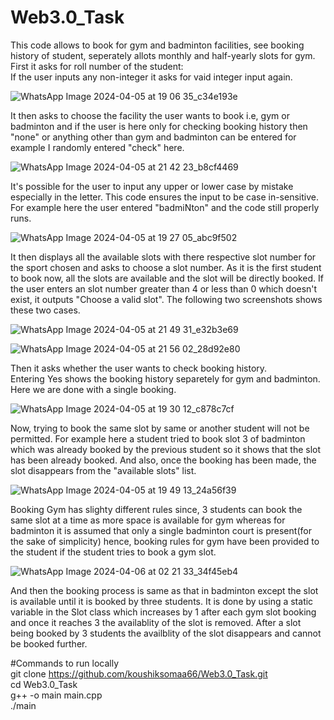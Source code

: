 # Web3.0_Task
This code allows to book for gym and badminton facilities, see booking history of student, seperately allots monthly and half-yearly slots for gym.<br>
First it asks for roll number of the student:<br>
If the user inputs any non-integer it asks for vaid integer input again.<br>

![WhatsApp Image 2024-04-05 at 19 06 35_c34e193e](https://github.com/koushiksoma66/Web3.0_Task/assets/166048906/8e654789-9b03-47bf-9643-4b4d0074fd93)

It then asks to choose the facility the user wants to book i.e, gym or badminton and if the user is here only for checking booking history then "none" or anything other than gym and badminton can be entered for example I randomly entered "check" here.<br>

![WhatsApp Image 2024-04-05 at 21 42 23_b8cf4469](https://github.com/koushiksoma66/Web3.0_Task/assets/166048906/3d56eef4-a18f-4d4f-8d21-45fda692606c)

It's possible for the user to input any upper or lower case by mistake especially in the letter. This code ensures the input to be case in-sensitive. For example here the user entered "badmiNton" and the code still properly runs.<br>

![WhatsApp Image 2024-04-05 at 19 27 05_abc9f502](https://github.com/koushiksoma66/Web3.0_Task/assets/166048906/67547a38-1568-4cd3-812d-0e07d761a73b)

It then displays all the available slots with there respective slot number for the sport chosen and asks to choose a slot number. As it is the first student to book now, all the slots are available and the slot will be directly booked. If the user enters an slot number greater than 4 or less than 0 which doesn't exist, it outputs "Choose a valid slot". The following two screenshots shows these two cases.<br>

![WhatsApp Image 2024-04-05 at 21 49 31_e32b3e69](https://github.com/koushiksoma66/Web3.0_Task/assets/166048906/27380716-2a63-40a8-848e-986865359984)

![WhatsApp Image 2024-04-05 at 21 56 02_28d92e80](https://github.com/koushiksoma66/Web3.0_Task/assets/166048906/7143ccb0-3c11-484a-aa6b-03543765dd77)

Then it asks whether the user wants to check booking history.<br>
Entering Yes shows the booking history separetely for gym and badminton.<br>
Here we are done with a single booking.

![WhatsApp Image 2024-04-05 at 19 30 12_c878c7cf](https://github.com/koushiksoma66/Web3.0_Task/assets/166048906/7f20630b-4c7f-489e-a696-67290eee3ee0)

Now, trying to book the same slot by same or another student will not be permitted. For example here a student tried to book slot 3 of badminton which was already booked by the previous student so it shows that the slot has been already booked. And also, once the booking has been made, the slot disappears from the "available slots" list.

![WhatsApp Image 2024-04-05 at 19 49 13_24a56f39](https://github.com/koushiksoma66/Web3.0_Task/assets/166048906/dff69a89-e6af-49e7-9a1a-18a473f370d1)

Booking Gym has slighty different rules since, 3 students can book the same slot at a time as more space is available for gym whereas for badminton it is assumed that only a single badminton court is present(for the sake of simplicity) hence, booking rules for gym have been provided to the student if the student tries to book a gym slot.

![WhatsApp Image 2024-04-06 at 02 21 33_34f45eb4](https://github.com/koushiksoma66/Web3.0_Task/assets/166048906/b1703972-0f4e-42e0-9e16-50cf15a1f920)

And then the booking process is same as that in badminton except the slot is available until it is booked by three students. It is done by using a static variable in the Slot class which increases by 1 after each gym slot booking and once it reaches 3 the availablity of the slot is removed. After a slot being booked by 3 students the availblity of the slot disappears and cannot be booked further.

#Commands to run locally<br>
git clone https://github.com/koushiksomaa66/Web3.0_Task.git <br>
cd Web3.0_Task <br>
g++ -o main main.cpp <br>
./main <br>

